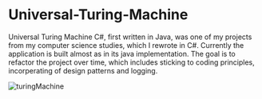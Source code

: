 # Universal-Turing-Machine
Universal Turing Machine C#, first written in Java, was one of my projects from my computer science studies, which I rewrote in C#. Currently the application is built almost as in its java implementation. The goal is to refactor the project over time, which includes sticking to coding principles, incorperating of design patterns and logging.

![turingMachine](https://user-images.githubusercontent.com/61289714/192268903-2bcd1b1a-1f77-4361-bab2-71c08acb5608.gif)
